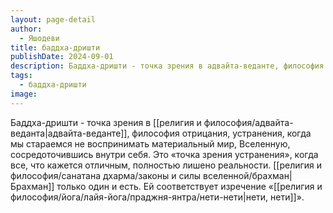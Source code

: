 ```yaml
---
layout: page-detail
author:
  - Яшодеви
title: баддха-дришти
publishDate: 2024-09-01
description: Баддха-дришти - точка зрения в адвайта-веданте, философия отрицания, устранения, когда мы стараемся не воспринимать материальный мир, Вселенную, сосредоточившись внутри себя.
tags:
  - баддха-дришти
image:
---
```

Баддха-дришти  - точка зрения в [[религия и философия/адвайта-веданта|адвайта-веданте]], философия отрицания, устранения, когда мы стараемся не воспринимать материальный мир, Вселенную, сосредоточившись внутри себя.
Это «точка зрения устранения», когда все, что кажется отличным, полностью лишено реальности. [[религия и философия/санатана дхарма/законы и силы вселенной/брахман|Брахман]] только один и есть. Ей соответствует изречение «[[религия и философия/йога/лайя-йога/праджня-янтра/нети-нети|нети, нети]]».

